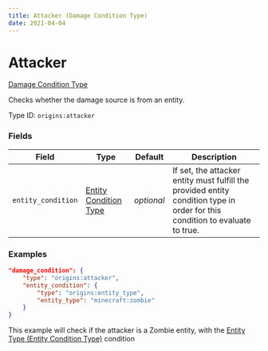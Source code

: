 ```yaml
---
title: Attacker (Damage Condition Type)
date: 2021-04-04
---
```


# Attacker

[Damage Condition Type](../damage_condition_types.md)

Checks whether the damage source is from an entity.

Type ID: `origins:attacker`


### Fields

Field  | Type | Default | Description
-------|------|---------|-------------
`entity_condition` | [Entity Condition Type](../entity_condition_types.md) | _optional_ | If set, the attacker entity must fulfill the provided entity condition type in order for this condition to evaluate to true.


### Examples

```json
"damage_condition": {
    "type": "origins:attacker",
    "entity_condition": {
        "type": "origins:entity_type",
        "entity_type": "minecraft:zombie"
    }
}
```

This example will check if the attacker is a Zombie entity, with the [Entity Type (Entity Condition Type)](../entity_condition_types/entity_type.md) condition
